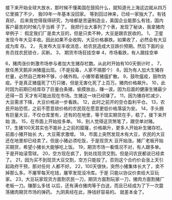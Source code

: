 接下来开始全球大放水，那时候不懂美国在鼓捣什么，就知道光上海这边就从四万亿里搞了不少，
我09年一年基本没回家。
等到回过神来，已经一家独大了。有钱真好。
后来我觉得我得研究，为啥都是苦逼制造业，美国企业能那么有钱，国内客户最苦的时候几乎当裤
子了。
我把行业大事列了个表，发现了秘诀，我拿猪肉举例子：
假定我们厂是卖大豆的，但是只卖不种，大豆是跟农民收的。
1， 卫星发现今年大豆丰收。因此如果不全收购，大豆价格暴跌。如果收了，必然会有大豆成为库
存。
2， 先发布大豆丰收消息，给农民造成大豆跌价预期。然后下面的业务员找农民锁仓，买断。
3， 期货市场狂挂空单
4，市场看跌，有人跟挂空单  

6，猪肉涨价刺激市场参与者加大生猪存栏数。从此时开始有100天倒计时 。
7，放任黑天鹅非洲猪瘟出现。（不是投毒，人家不搞那个）
8，因为有人加大生猪存栏量，必然自己育种不够，小猪外购。小猪带着猪瘟扩散。
9，鼓吹瘟疫，鼓吹防疫。于是真正猪瘟死了1万只猪，但是无害化死了上百万。猪肉价格飙升。
10，此时因为前期已经库存了巨量白条猪，偷摸放出，赚一波。因为后面的健康生猪最少还得一百
天才有可能出现在市场。生猪这一块已经赚了。
11，因为猪存栏减少，大豆需求下降，大豆价格进一步看跌。
12，此时之前开的空仓盈利平仓。
13，农民开始恐慌，之前不愿意锁价格的农民现在愿意更低价格落袋为安。
14，手头拥有巨量大豆，不仅仓库里有，还有的在地里，等于现实期货在手，稳了。接下来开始
浪。
15，在市面上开始挂多单。
16，别人觉得这货煞笔了，跟空单对赌。
17，生猪100天其实也不能补上之前的窟窿，价格飙升，更多人开始补生猪存栏。前面小猪开始长
大，大豆需求激增。
18，市面上突然发现木有大豆，农民的大豆还在地里却已经卖了。但是小猪必须吃饭，于是现货大
豆开始涨。猪厂老板开始买期货，希望小猪长大能够吃上饭。
19，期货市场一看情况不对，有人跟多单。于是开始滚雪球。
20，空方现在疯了，到处找现货交割。但是问农民都说已经卖了。
21，因为买不到现货大豆交割，空方只能投了。否则这个合约价会涨上天引起政府干预，那对任何
人都不好。
22，100天很快，突然小猪集体长大了，卖不掉那么多。不屠宰每天吃钱，屠宰发现没冷库。于是
只能以协议价卖给大豆玩家。
23，大豆玩家现货方面割农民一刀，期货方面割玩家一刀，猪肉方面割猪厂老板一刀。赚那么多钱
以后，还有满仓猪肉等于白送，而且已经成为了下一次震荡猪肉期货市场的弹药。
九阴真经在此，挣钱好容易的。
就差本金了。